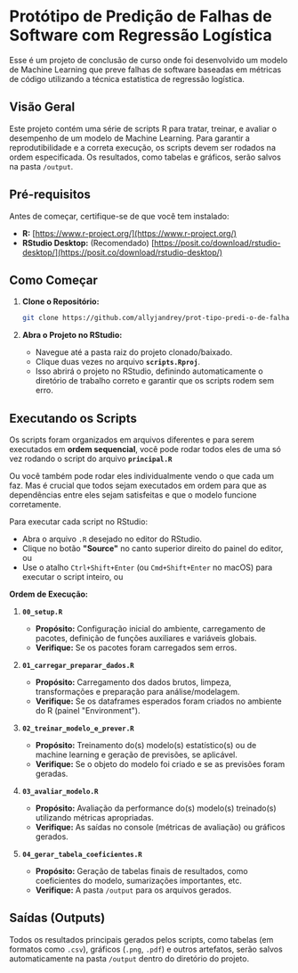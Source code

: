 # Protótipo de Predição de Falhas de Software com Regressão Logística

Esse é um projeto de conclusão de curso onde foi desenvolvido um modelo de Machine Learning que preve falhas de software baseadas em métricas de código utilizando a técnica estatistica de regressão logística.

## Visão Geral

Este projeto contém uma série de scripts R para tratar, treinar, e avaliar o desempenho de um modelo de Machine Learning. Para garantir a reprodutibilidade e a correta execução, os scripts devem ser rodados na ordem especificada. Os resultados, como tabelas e gráficos, serão salvos na pasta `/output`.

## Pré-requisitos

Antes de começar, certifique-se de que você tem instalado:

* **R:** [https://www.r-project.org/](https://www.r-project.org/)
* **RStudio Desktop:** (Recomendado) [https://posit.co/download/rstudio-desktop/](https://posit.co/download/rstudio-desktop/)

## Como Começar

1.  **Clone o Repositório:**
    ```bash
    git clone https://github.com/allyjandrey/prot-tipo-predi-o-de-falhas-de-software.git
    ```

2.  **Abra o Projeto no RStudio:**
    * Navegue até a pasta raiz do projeto clonado/baixado.
    * Clique duas vezes no arquivo **`scripts.Rproj`**.
    * Isso abrirá o projeto no RStudio, definindo automaticamente o diretório de trabalho correto e garantir que os scripts rodem sem erro.

## Executando os Scripts

Os scripts foram organizados em arquivos diferentes e para serem executados em **ordem sequencial**, você pode rodar todos eles de uma só vez rodando o script do arquivo **`principal.R`**

Ou você também pode rodar eles individualmente vendo o que cada um faz. Mas é crucial que todos sejam executados em ordem para que as dependências entre eles sejam satisfeitas e que o modelo funcione corretamente.

Para executar cada script no RStudio:

* Abra o arquivo `.R` desejado no editor do RStudio.
* Clique no botão **"Source"** no canto superior direito do painel do editor, ou
* Use o atalho `Ctrl+Shift+Enter` (ou `Cmd+Shift+Enter` no macOS) para executar o script inteiro, ou

**Ordem de Execução:**

1.  **`00_setup.R`**
    * **Propósito:** Configuração inicial do ambiente, carregamento de pacotes, definição de funções auxiliares e variáveis globais.
    * **Verifique:** Se os pacotes foram carregados sem erros.

2.  **`01_carregar_preparar_dados.R`**
    * **Propósito:** Carregamento dos dados brutos, limpeza, transformações e preparação para análise/modelagem.
    * **Verifique:** Se os dataframes esperados foram criados no ambiente do R (painel "Environment").

3.  **`02_treinar_modelo_e_prever.R`**
    * **Propósito:** Treinamento do(s) modelo(s) estatístico(s) ou de machine learning e geração de previsões, se aplicável.
    * **Verifique:** Se o objeto do modelo foi criado e se as previsões foram geradas.

4.  **`03_avaliar_modelo.R`**
    * **Propósito:** Avaliação da performance do(s) modelo(s) treinado(s) utilizando métricas apropriadas.
    * **Verifique:** As saídas no console (métricas de avaliação) ou gráficos gerados.

5.  **`04_gerar_tabela_coeficientes.R`**
    * **Propósito:** Geração de tabelas finais de resultados, como coeficientes do modelo, sumarizações importantes, etc.
    * **Verifique:** A pasta `/output` para os arquivos gerados.

## Saídas (Outputs)

Todos os resultados principais gerados pelos scripts, como tabelas (em formatos como `.csv`), gráficos (`.png`, `.pdf`) e outros artefatos, serão salvos automaticamente na pasta `/output` dentro do diretório do projeto.
